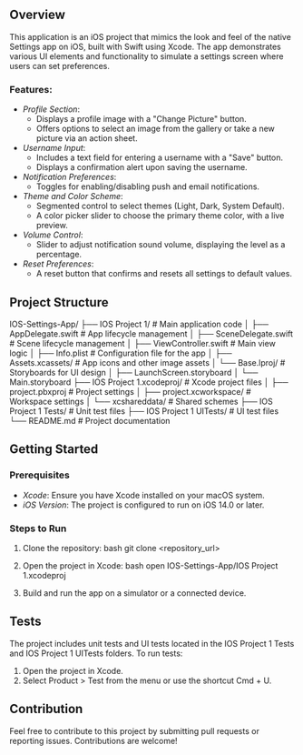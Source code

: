 ## Overview

This application is an iOS project that mimics the look and feel of the native Settings app on iOS, built with Swift using Xcode. The app demonstrates various UI elements and functionality to simulate a settings screen where users can set preferences.

### Features:

- *Profile Section*:
  - Displays a profile image with a "Change Picture" button.
  - Offers options to select an image from the gallery or take a new picture via an action sheet.
- *Username Input*:
  - Includes a text field for entering a username with a "Save" button.
  - Displays a confirmation alert upon saving the username.
- *Notification Preferences*:
  - Toggles for enabling/disabling push and email notifications.
- *Theme and Color Scheme*:
  - Segmented control to select themes (Light, Dark, System Default).
  - A color picker slider to choose the primary theme color, with a live preview.
- *Volume Control*:
  - Slider to adjust notification sound volume, displaying the level as a percentage.
- *Reset Preferences*:
  - A reset button that confirms and resets all settings to default values.

## Project Structure


IOS-Settings-App/
├── IOS Project 1/                # Main application code
│   ├── AppDelegate.swift       # App lifecycle management
│   ├── SceneDelegate.swift     # Scene lifecycle management
│   ├── ViewController.swift    # Main view logic
│   ├── Info.plist              # Configuration file for the app
│   ├── Assets.xcassets/        # App icons and other image assets
│   └── Base.lproj/             # Storyboards for UI design
│       ├── LaunchScreen.storyboard
│       └── Main.storyboard
├── IOS Project 1.xcodeproj/      # Xcode project files
│   ├── project.pbxproj         # Project settings
│   ├── project.xcworkspace/    # Workspace settings
│   └── xcshareddata/           # Shared schemes
├── IOS Project 1 Tests/           # Unit test files
├── IOS Project 1 UITests/         # UI test files
└── README.md                   # Project documentation


## Getting Started

### Prerequisites

- *Xcode*: Ensure you have Xcode installed on your macOS system.
- *iOS Version*: The project is configured to run on iOS 14.0 or later.

### Steps to Run

1. Clone the repository:
   bash
   git clone <repository_url>
   
2. Open the project in Xcode:
   bash
   open IOS-Settings-App/IOS Project 1.xcodeproj
   
3. Build and run the app on a simulator or a connected device.

## Tests

The project includes unit tests and UI tests located in the IOS Project 1 Tests and IOS Project 1 UITests folders. To run tests:

1. Open the project in Xcode.
2. Select Product > Test from the menu or use the shortcut Cmd + U.

## Contribution

Feel free to contribute to this project by submitting pull requests or reporting issues. Contributions are welcome!
